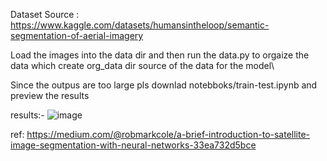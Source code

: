 Dataset Source : https://www.kaggle.com/datasets/humansintheloop/semantic-segmentation-of-aerial-imagery

Load the images into the data dir 
and then run the data.py  to orgaize the data 
which create org_data dir source of the data for the model\



Since the outpus are too large 
pls downlad notebboks/train-test.ipynb and preview the results






results:- 
![image](https://github.com/tejasajja/aerial_Imagery.segmentation/assets/112130561/259281de-1acd-4e15-98cb-54ffacb716d2)



ref: https://medium.com/@robmarkcole/a-brief-introduction-to-satellite-image-segmentation-with-neural-networks-33ea732d5bce
